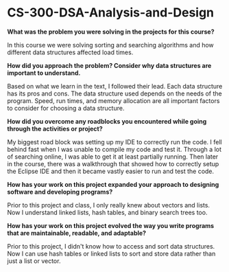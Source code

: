 # CS-300-DSA-Analysis-and-Design


**What was the problem you were solving in the projects for this course?**

  In this course we were solving sorting and searching algorithms and how different data structures affected load times.


**How did you approach the problem? Consider why data structures are important to understand.**

  Based on what we learn in the text, I followed their lead. Each data structure has its pros and cons. The data structure used depends on 
  the needs of the program. Speed, run times, and memory allocation are all important factors to consider for choosing a data structure.

**How did you overcome any roadblocks you encountered while going through the activities or project?**

  My biggest road block was setting up my IDE to correctly run the code. I fell behind fast when I was unable to compile my code and test it.
  Through a lot of searching online, I was able to get it at least partially running. Then later in the course, there was a walkthrough that
  showed how to correctly setup the Eclipse IDE and then it became vastly easier to run and test the code.

**How has your work on this project expanded your approach to designing software and developing programs?**

  Prior to this project and class, I only really knew about vectors and lists. Now I understand linked lists, hash tables, and binary search
  trees too.

**How has your work on this project evolved the way you write programs that are maintainable, readable, and adaptable?**

  Prior to this project, I didn't know how to access and sort data structures. Now I can use hash tables or linked lists to sort and store
  data rather than just a list or vector.

